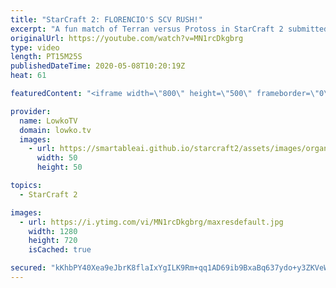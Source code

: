 ```yaml
---
title: "StarCraft 2: FLORENCIO'S SCV RUSH!"
excerpt: "A fun match of Terran versus Protoss in StarCraft 2 submitted by the legend Florencio. In this match he decides to go for a worker rush as Terran versus an unsuspecting Protoss, while at the same time also flying his Command Center off to the island base on the map Purity and Industry.  Tactical Nukes"
originalUrl: https://youtube.com/watch?v=MN1rcDkgbrg
type: video
length: PT15M25S
publishedDateTime: 2020-05-08T10:20:19Z
heat: 61

featuredContent: "<iframe width=\"800\" height=\"500\" frameborder=\"0\" src=\"https://www.youtube.com/embed/MN1rcDkgbrg\" allow=\"accelerometer; autoplay; encrypted-media; gyroscope; picture-in-picture\" allowfullscreen></iframe>"

provider:
  name: LowkoTV
  domain: lowko.tv
  images:
    - url: https://smartableai.github.io/starcraft2/assets/images/organizations/lowko.tv-50x50.jpg
      width: 50
      height: 50

topics:
  - StarCraft 2

images:
  - url: https://i.ytimg.com/vi/MN1rcDkgbrg/maxresdefault.jpg
    width: 1280
    height: 720
    isCached: true

secured: "kKhbPY40Xea9eJbrK8flaIxYgILK9Rm+qq1AD69ib9BxaBq637ydo+y3ZKVeWPqkLYjrt18Hyr45dO2kmDD8eoKMocg6lOKYQSCEfFBSAE2XceBDAlbhuiDVq5ewNdTJfBsQLjCeXqqxkUhk/Yz3XbKLlcoZa8lIitic3nuVAbFfzoninJni2qwZBZMum6565tjLH5tZo/VYDj3OFOISKdZaV1CsixgUECgRQ6EpFwVp1zKSQmfM0l2iuBCWw7m9Zb9pYCzfj62QtEa/X1ig2a3Gz2112iHU4JTWaBxgUPOGhG39DceGEm6YPLycPUW1K6/4ZwKjkIGRpil6IQrhTeuR+SUlLaEeAj+QuAKm7d21Da3EbG+O/qHXZxymZTWlQxxEiyWG7YhzW0KkkTxJo9WFg/EYuE5RfV8CHsDqJjBEYvFKS08vdLsJtpvjYpfG;3OvcAKDcyhBwKD9GhQJBfQ=="
---
```


